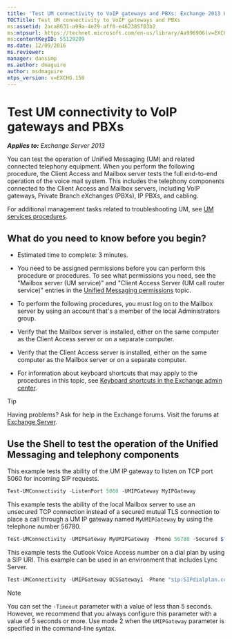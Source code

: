 ```yaml
---
title: 'Test UM connectivity to VoIP gateways and PBXs: Exchange 2013 Help'
TOCTitle: Test UM connectivity to VoIP gateways and PBXs
ms:assetid: 2aca8631-a99a-4e29-aff0-e462385f03b2
ms:mtpsurl: https://technet.microsoft.com/en-us/library/Aa996906(v=EXCHG.150)
ms:contentKeyID: 55129209
ms.date: 12/09/2016
ms.reviewer: 
manager: dansimp
ms.author: dmaguire
author: msdmaguire
mtps_version: v=EXCHG.150
---
```


# Test UM connectivity to VoIP gateways and PBXs

_**Applies to:** Exchange Server 2013_

You can test the operation of Unified Messaging (UM) and related connected telephony equipment. When you perform the following procedure, the Client Access and Mailbox server tests the full end-to-end operation of the voice mail system. This includes the telephony components connected to the Client Access and Mailbox servers, including VoIP gateways, Private Branch eXchanges (PBXs), IP PBXs, and cabling.

For additional management tasks related to troubleshooting UM, see [UM services procedures](um-services-procedures-exchange-2013-help.md).

## What do you need to know before you begin?

  - Estimated time to complete: 3 minutes.

  - You need to be assigned permissions before you can perform this procedure or procedures. To see what permissions you need, see the "Mailbox server (UM service)" and "Client Access Server (UM call router service)" entries in the [Unified Messaging permissions](unified-messaging-permissions-exchange-2013-help.md) topic.

  - To perform the following procedures, you must log on to the Mailbox server by using an account that's a member of the local Administrators group.

  - Verify that the Mailbox server is installed, either on the same computer as the Client Access server or on a separate computer.

  - Verify that the Client Access server is installed, either on the same computer as the Mailbox server or on a separate computer.

  - For information about keyboard shortcuts that may apply to the procedures in this topic, see [Keyboard shortcuts in the Exchange admin center](keyboard-shortcuts-in-the-exchange-admin-center-2013-help.md).

> [!TIP]
> Having problems? Ask for help in the Exchange forums. Visit the forums at <A href="https://go.microsoft.com/fwlink/p/?linkid=60612">Exchange Server</A>.

## Use the Shell to test the operation of the Unified Messaging and telephony components

This example tests the ability of the UM IP gateway to listen on TCP port 5060 for incoming SIP requests.

```powershell
Test-UMConnectivity -ListenPort 5060 -UMIPGateway MyIPGateway
```

This example tests the ability of the local Mailbox server to use an unsecured TCP connection instead of a secured mutual TLS connection to place a call through a UM IP gateway named `MyUMIPGateway` by using the telephone number 56780.

```powershell
Test-UMConnectivity -UMIPGateway MyUMIPGateway -Phone 56780 -Secured $false
```

This example tests the Outlook Voice Access number on a dial plan by using a SIP URI. This example can be used in an environment that includes Lync Server.

```powershell
Test-UMConnectivity -UMIPGateway OCSGateway1 -Phone "sip:SIPdialplan.contoso.com@contoso.com"
```

> [!NOTE]
> You can set the <CODE>-Timeout</CODE> parameter with a value of less than 5 seconds. However, we recommend that you always configure this parameter with a value of 5 seconds or more. Use mode 2 when the <CODE>&shy;UMIPGateway</CODE> parameter is specified in the command-line syntax.

